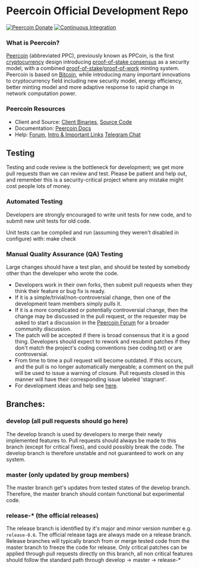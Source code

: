 # Peercoin Official Development Repo

[![Peercoin Donate](https://badgen.net/badge/peercoin/Donate/green?icon=https://raw.githubusercontent.com/peercoin/media/84710cca6c3c8d2d79676e5260cc8d1cd729a427/Peercoin%202020%20Logo%20Files/01.%20Icon%20Only/Inside%20Circle/Transparent/Green%20Icon/peercoin-icon-green-transparent.svg)](https://chainz.cryptoid.info/ppc/address.dws?p92W3t7YkKfQEPDb7cG9jQ6iMh7cpKLvwK)
[![Continuous Integration](https://github.com/peercoin/peercoin/actions/workflows/build.yml/badge.svg?branch=master)](https://github.com/peercoin/peercoin/actions/workflows/build.yml)

### What is Peercoin?
[Peercoin](https://peercoin.net) (abbreviated PPC), previously known as PPCoin, is the first [cryptocurrency](https://en.wikipedia.org/wiki/Cryptocurrency) design introducing [proof-of-stake consensus](https://peercoin.net/resources#whitepaper) as a security model, with a combined [proof-of-stake](https://peercoin.net/resources#whitepaper)/[proof-of-work](https://en.wikipedia.org/wiki/Proof-of-work_system) minting system. Peercoin is based on [Bitcoin](https://bitcoin.org), while introducing many important innovations to cryptocurrency field including new security model, energy efficiency, better minting model and more adaptive response to rapid change in network computation power.
### Peercoin Resources
* Client and Source:
[Client Binaries](https://github.com/peercoin/peercoin/releases),
[Source Code](https://github.com/peercoin/peercoin)
* Documentation: [Peercoin Docs](https://docs.peercoin.net)
* Help: 
[Forum](https://talk.peercoin.net),
[Intro & Important Links](https://talk.peercoin.net/t/what-is-peercoin-intro-important-links/2889)
[Telegram Chat](https://t.me/peercoin)

Testing
-------

Testing and code review is the bottleneck for development; we get more pull
requests than we can review and test. Please be patient and help out, and
remember this is a security-critical project where any mistake might cost people
lots of money.

### Automated Testing

Developers are strongly encouraged to write unit tests for new code, and to submit new unit tests for old code.

Unit tests can be compiled and run (assuming they weren't disabled in configure) with:
  make check

### Manual Quality Assurance (QA) Testing

Large changes should have a test plan, and should be tested by somebody other than the developer who wrote the code.

* Developers work in their own forks, then submit pull requests when they think their feature or bug fix is ready.
* If it is a simple/trivial/non-controversial change, then one of the development team members simply pulls it.
* If it is a more complicated or potentially controversial change, then the change may be discussed in the pull request, or the requester may be asked to start a discussion in the [Peercoin Forum](https://talk.peercoin.net) for a broader community discussion. 
* The patch will be accepted if there is broad consensus that it is a good thing. Developers should expect to rework and resubmit patches if they don't match the project's coding conventions (see coding.txt) or are controversial.
* From time to time a pull request will become outdated. If this occurs, and the pull is no longer automatically mergeable; a comment on the pull will be used to issue a warning of closure.  Pull requests closed in this manner will have their corresponding issue labeled 'stagnant'.
* For development ideas and help see [here](https://talk.peercoin.net/c/protocol).

## Branches:

### develop (all pull requests should go here)
The develop branch is used by developers to merge their newly implemented features to.
Pull requests should always be made to this branch (except for critical fixes), and could possibly break the code.
The develop branch is therefore unstable and not guaranteed to work on any system.

### master (only updated by group members)
The master branch get's updates from tested states of the develop branch.
Therefore, the master branch should contain functional but experimental code.

### release-* (the official releases)
The release branch is identified by it's major and minor version number e.g. `release-0.6`.
The official release tags are always made on a release branch.
Release branches will typically branch from or merge tested code from the master branch to freeze the code for release.
Only critical patches can be applied through pull requests directly on this branch, all non critical features should follow the standard path through develop -> master -> release-*


